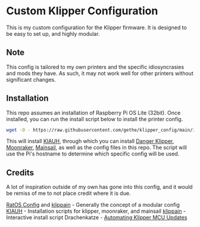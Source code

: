 # Custom Klipper Configuration

This is my custom configuration for the Klipper firmware. It is designed to be
easy to set up, and highly modular.

## Note

This config is tailored to my own printers and the specific idiosyncrasies and
mods they have. As such, it may not work well for other printers without
significant changes.

## Installation

This repo assumes an installation of Raspberry Pi OS Lite (32bit). Once
installed, you can run the install script below to install the printer config.

```bash
wget -O - https://raw.githubusercontent.com/gethe/klipper_config/main/install.sh | bash
```

This will install [KIAUH], through which you can install [Danger Klipper],
[Moonraker], [Mainsail], as well as the config files in this repo. The script
will use the Pi's hostname to determine which specific config will be used.

## Credits

A lot of inspiration outside of my own has gone into this config, and it would
be remiss of me to not place credit where it is due.

[RatOS Config] and [klippain] - Generally the concept of a modular config
[KIAUH] - Installation scripts for klipper, moonraker, and mainsail
[klippain] - Interactive install script
Drachenkatze - [Automating Klipper MCU Updates](https://docs.vorondesign.com/community/howto/drachenkatze/automating_klipper_mcu_updates.html)

[Danger Klipper]: https://github.com/DangerKlippers/danger-klipper
[Moonraker]: https://github.com/Arksine/moonraker
[Mainsail]: https://github.com/mainsail-crew/mainsail
[klippain]: https://github.com/Frix-x/klippain
[KIAUH]: https://github.com/th33xitus/kiauh
[RatOS Config]: https://github.com/Rat-OS/RatOS-configuration

